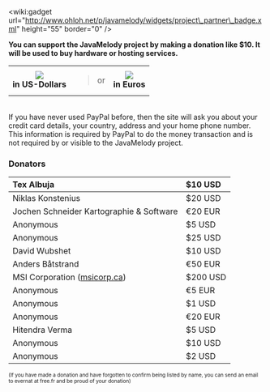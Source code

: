 &lt;wiki:gadget url="http://www.ohloh.net/p/javamelody/widgets/project\_partner\_badge.xml" height="55" border="0" /&gt;

**You can support the JavaMelody project by making a donation like $10. It will be used to buy hardware or hosting services.**

<table><tr><td align='center'>
<a href='https://www.paypal.com/cgi-bin/webscr?cmd=_s-xclick&hosted_button_id=2E5AT6SXBA4JS'><img src='https://www.paypalobjects.com/en_US/i/btn/btn_donate_LG.gif' /></a>
<br />
<b>in US-Dollars</b>
</td><td align='center'>
<blockquote>or<br>
</td><td align='center'>
<a href='https://www.paypal.com/cgi-bin/webscr?cmd=_s-xclick&hosted_button_id=62HZLCPN8WEE2'><img src='https://www.paypalobjects.com/en_US/i/btn/btn_donate_LG.gif' /></a>
<br />
<b>in Euros</b>
</td></tr>
</table>
<br />
If you have never used PayPal before, then the site will ask you about your credit card details, your country, address and your home phone number. This information is required by PayPal to do the money transaction and is not required by or visible to the JavaMelody project.</blockquote>

### Donators ###
| Tex Albuja | $10 USD |
|:-----------|:--------|
| Niklas Konstenius | $20 USD |
| Jochen Schneider Kartographie & Software | €20 EUR |
| Anonymous  | $5 USD  |
| Anonymous  | $25 USD |
| David Wubshet | $10 USD |
| Anders Båtstrand | €50 EUR |
| MSI Corporation ([msicorp.ca](http://msicorp.ca/)) | $200 USD |
| Anonymous  | €5 EUR |
| Anonymous  | $1 USD  |
| Anonymous  | €20 EUR |
| Hitendra Verma | $5 USD  |
| Anonymous  | $10 USD |
| Anonymous  | $2 USD  |

<font size='1'>(If you have made a donation and have forgotten to confirm being listed by name, you can send an email to evernat at free.fr and be proud of your donation)</font>